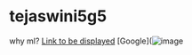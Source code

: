 # tejaswini5g5
why ml?
[Link to be displayed](Actual_Link)
[Google](![image](https://wallup.net/wp-content/uploads/2018/10/06/708179-kittens-kitten-cat-cats-baby-cute-s.jpg)
